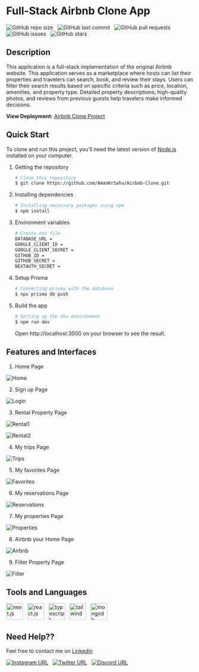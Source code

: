 # Full-Stack Airbnb Clone App

![GitHub repo size](https://img.shields.io/github/repo-size/AmanKrSahu/Airbnb-Clone?logo=github&style=for-the-badge) &nbsp; ![GitHub last commit](https://img.shields.io/github/last-commit/AmanKrSahu/Airbnb-Clone?style=for-the-badge&logo=git) &nbsp; ![GitHub pull requests](https://img.shields.io/github/issues-pr/AmanKrSahu/Airbnb-Clone?style=for-the-badge) &nbsp; ![GitHub issues](https://img.shields.io/github/issues/AmanKrSahu/Airbnb-Clone?style=for-the-badge) &nbsp; ![GitHub stars](https://img.shields.io/github/stars/AmanKrSahu/Airbnb-Clone?style=for-the-badge)  

## Description

This application is a full-stack implementation of the original Airbnb website. This application serves as a marketplace where hosts can list their properties and travelers can search, book, and review their stays.  Users can filter their search results based on specific criteria such as price, location, amenities, and property type. Detailed property descriptions, high-quality photos, and reviews from previous guests help travelers make informed decisions.

**View Deployment:** [Airbnb Clone Project](https://airbnb-clone-project-teal.vercel.app/)

## Quick Start

To clone and run this project, you'll need the latest version of [Node.js](https://nodejs.org/en) installed on your computer.

1. Getting the repository

    ```bash
    # Clone this repository
    $ git clone https://github.com/AmanKrSahu/Airbnb-Clone.git
    ```

2. Installing dependencies

    ```bash
    # Installing necessary packages using npm
    $ npm install
    ```

3. Environment variables

    ```bash
    # Create.env file
    DATABASE_URL = 
    GOOGLE_CLIENT_ID =
    GOOGLE_CLIENT_SECRET =
    GITHUB_ID =
    GITHUB_SECRET =
    NEXTAUTH_SECRET =
    ```

4. Setup Prisma

    ```bash
    # Connecting prisma with the database
    $ npx prisma db push
    ```

4. Build the app

    ```bash
    # Setting up the dev environment
    $ npm run dev
    ```

    Open http://localhost:3000 on your browser to see the result.

## Features and Interfaces

1. Home Page

![Home](https://github.com/AmanKrSahu/Airbnb-Clone/assets/92854825/26ef0c32-1213-4f3b-96c7-67f2df3efd60)

2. Sign up Page

![Login](https://github.com/AmanKrSahu/Airbnb-Clone/assets/92854825/bd34dbb7-3bcf-4ef8-a66c-069f5f5414cf)

3. Rental Property Page

![Rental1](https://github.com/AmanKrSahu/Airbnb-Clone/assets/92854825/a0184852-9c28-44fd-8e8e-9006d8d35516)

![Rental2](https://github.com/AmanKrSahu/Airbnb-Clone/assets/92854825/36a87166-7464-4e06-b2a9-ebaa8abd5103)

4. My trips Page

![Trips](https://github.com/AmanKrSahu/Airbnb-Clone/assets/92854825/f22d99ec-c880-4f93-b339-ec52e9271a2d)

5. My favorites Page

![Favorites](https://github.com/AmanKrSahu/Airbnb-Clone/assets/92854825/8ef04e14-f443-487d-a94d-5f4a9e8de81f)

6. My reservations Page

![Reservations](https://github.com/AmanKrSahu/Airbnb-Clone/assets/92854825/9f175466-0d86-464c-b12b-cbc3541ad454)

7. My properties Page

![Properties](https://github.com/AmanKrSahu/Airbnb-Clone/assets/92854825/e5634210-7c16-46ec-97da-88b7665df419)

8. Airbnb your Home Page 

![Airbnb](https://github.com/AmanKrSahu/Airbnb-Clone/assets/92854825/3115304d-a794-4f9b-b36c-ed36d3f33dc7)

9. Filter Property Page

![Filter](https://github.com/AmanKrSahu/Airbnb-Clone/assets/92854825/4c1de1f7-3bb4-4087-bd11-7941c20e4c64)

## Tools and Languages

<img src="https://cdn.jsdelivr.net/gh/devicons/devicon/icons/nextjs/nextjs-original.svg" alt="next.js" height="45" width="45"/> &nbsp; <img src="https://cdn.jsdelivr.net/gh/devicons/devicon/icons/react/react-original.svg" alt="react.js" height="45" width="45"/> &nbsp; <img src="https://cdn.jsdelivr.net/gh/devicons/devicon/icons/typescript/typescript-plain.svg" alt="typescript" height="45" width="45"/> &nbsp; <img src="https://cdn.jsdelivr.net/gh/devicons/devicon/icons/tailwindcss/tailwindcss-plain.svg" alt="tailwind" height="45" width="45"/> &nbsp; <img src="https://cdn.jsdelivr.net/gh/devicons/devicon/icons/mongodb/mongodb-plain.svg" alt="mongodb" height="45" width="45"/>     

## Need Help??

Feel free to contact me on [Linkedin](https://www.linkedin.com/in/aman-kumar-sahu-88773123a/)

[![Instagram URL](https://img.shields.io/badge/Instagram-E4405F?style=for-the-badge&logo=instagram&logoColor=white)](https://www.instagram.com/itz.amansahu/) &nbsp; [![Twitter URL](https://img.shields.io/badge/Twitter-1DA1F2?style=for-the-badge&logo=twitter&logoColor=white)](https://twitter.com/itzamansahu) &nbsp; [![Discord URL](https://img.shields.io/badge/Discord-7289DA?style=for-the-badge&logo=discord&logoColor=white)](discordapp.com/users/539751578866024479)
